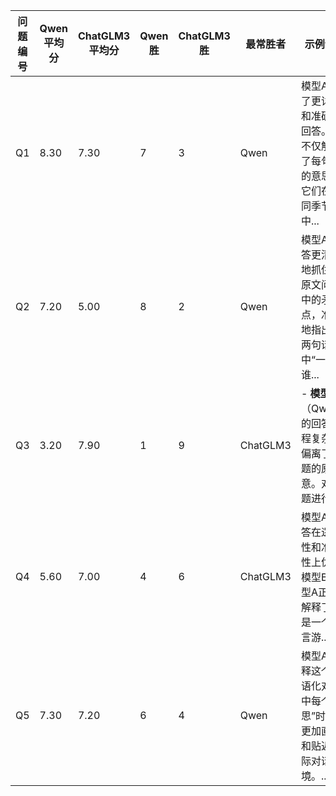 | 问题编号 | Qwen 平均分 | ChatGLM3 平均分 | Qwen胜 | ChatGLM3胜 | 最常胜者 | 示例评语 |
|----------|----------|----------|----------|----------|----------|-----------|
| Q1 | 8.30 | 7.30 | 7 | 3 | Qwen | 模型A提供了更详细和准确的回答。它不仅解释了每句话的意思和它们在不同季节中... |
| Q2 | 7.20 | 5.00 | 8 | 2 | Qwen | 模型A的回答更清晰地抓住了原文问题中的矛盾点，准确地指出了两句话中“一是谁... |
| Q3 | 3.20 | 7.90 | 1 | 9 | ChatGLM3 | - **模型A**（Qwen）的回答流程复杂且偏离了问题的原意。对问题进行... |
| Q4 | 5.60 | 7.00 | 4 | 6 | ChatGLM3 | 模型A的回答在逻辑性和准确性上优于模型B。模型A正确地解释了这是一个语言游... |
| Q5 | 7.30 | 7.20 | 6 | 4 | Qwen | 模型A在解释这个口语化对话中每个“意思”时显得更加直观和贴近实际对话情境。... |